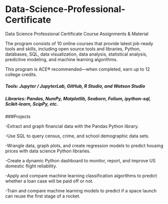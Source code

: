 # Data-Science-Professional-Certificate
Data Science Professional Certificate Course Assignments &amp; Material

The program consists of 10 online courses that provide latest job-ready tools and skills, including open source tools and libraries, Python, databases, SQL, data visualization, data analysis, statistical analysis, predictive modeling, and machine learning algorithms.

This program is ACE® recommended—when completed, earn up to 12 college credits.  

##### Tools: Jupyter / JupyterLab, GitHub, R Studio, and Watson Studio
##### Libraries: Pandas, NumPy, Matplotlib, Seaborn, Folium, ipython-sql, Scikit-learn, ScipPy, etc.

###Projects

-Extract and graph financial data with the Pandas Python library.

-Use SQL to query census, crime, and school demographic data sets.

-Wrangle data, graph plots, and create regression models to predict housing prices with data science Python libraries.

-Create a dynamic Python dashboard to monitor, report, and improve US domestic flight reliability.

-Apply and compare machine learning classification algorithms to predict whether a loan case will be paid off or not.

-Train and compare machine learning models to predict if a space launch can reuse the first stage of a rocket.
